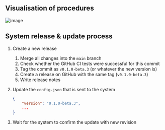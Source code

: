 ## Visualisation of procedures

![image](https://github.com/tum-esm/hermes/assets/59452158/3bd66071-d857-4258-9b84-7dda95b4145c)

## System release & update process

1. Create a new release
   1. Merge all changes into the `main` branch
   2. Check whether the GitHub CI tests were successful for this commit
   3. Tag the commit as `v0.1.0-beta.3` (or whatever the new version is)
   4. Create a release on GitHub with the same tag (`v0.1.0-beta.3`)
   5. Write release notes


2. Update the `config.json` that is sent to the system
    ```json
    {
        "version": "0.1.0-beta.3",
        ...
    }
    ```

3. Wait for the system to confirm the update with new revision

